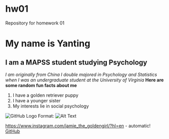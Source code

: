 # hw01
Repository for homework 01
# My name is Yanting  
## I am a MAPSS student studying Psychology 
*I am originally from China*
*I double majored in Psychology and Statistics when I was an undergraduate student at the University of Virginia*
**Here are some random fun facts about me**
1. I have a golden retriever puppy 
1. I have a younger sister 
1. My interests lie in social psychology

![GitHub Logo](mydogandI.JPG)
Format: ![Alt Text](url)

https://www.instagram.com/jamie_the_goldengirl/?hl=en - automatic!
[GitHub](http://github.com)